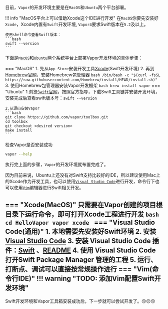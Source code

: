 目前，`Vapor`的开发环境主要是在`MacOS`和`Ubuntu`两个平台部署。

!!! info "MacOS平台上可以借助Xcode这个IDE进行开发"
    在`MacOS`你要先安装好`Xcode`，Xcode内置有`Swift`开发环境, `Vapor4`要求Swift版本在`5.2`及以上。
    
    使用shell命令查看Swift版本：
    ```bash
    swift --version
    ```


下面是`MacOS`和`Ubuntu`两个系统平台上部署Vapor开发环境的具体步骤：

=== "MacOS"
    1. 先从`App Store`安装开发工具[Xcode](https://apps.apple.com/cn/app/xcode/id497799835?mt=12)(Swift开发环境)
    2. 再到[Homebrew官网](https://brew.sh/)，安装Homebrew包管理器
    ```bash
    /bin/bash -c "$(curl -fsSL https://raw.githubusercontent.com/Homebrew/install/HEAD/install.sh)"
    ```
    3. 使用Homebrew包管理器安装Vapor开发框架
    ``` bash
    brew install vapor
    ```
=== "Ubuntu"
    1.浏览[`Swift`官网](https://swift.org/download)，按照官方指导，下载Swift工具链并安装开发环境，安装完成后查看swift版本号：`swift --version`

    2.从源码安装Vapor
    ```bash 
    git clone https://github.com/vapor/toolbox.git
    cd toolbox
    git checkout <desired version>
    make install
    ```

检查Vapor是否安装成功
```bash
vapor --help
```

执行完上面的步骤，`Vapor`的开发环境就布置完成了。

因为目前来说，Ubuntu上还没有对Swift支持比较好的IDE，所以建议使用Mac上的Xcode作为开发工具，也可以使用[`Visual Studio Code`](https://code.visualstudio.com)进行开发，命令行下也可以使用[`Vim`](https://github.com/vim/vim)编辑器进行Swift相关开发。

=== "Xcode(MacOS)"
    只需要在Vapor创建的项目根目录下运行命令，即可打开Xcode工程进行开发
    ```bash
    cd HelloVapor
    vapor xcode
    ``` 
=== "Visual Studio Code(通用)"
    1. 本地需要先安装好Swift环境
    2. 安装 [Visual Studio Code](https://code.visualstudio.com)
    3. 安装 Visual Studio Code 插件：[Swift](https://marketplace.visualstudio.com/items?itemName=sswg.swift-lang) 、[README](https://github.com/swift-server/vscode-swift#readme)
    4. 使用 Visual Studio Code 打开Swift Package Manager 管理的工程
    5. 运行、打断点、调试可以直接按常规操作进行
=== "Vim(命令行IDE)"
    !!! warning "TODO: 添加Vim配置Swift开发环境"
---
Swift开发环境和Vapor工具箱安装成功后，下一步就可以尝试开发了。🙃🙃🙃